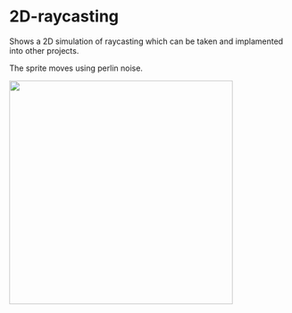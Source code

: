 # 2D-raycasting

Shows a 2D simulation of raycasting which can be taken and implamented into other projects.

The sprite moves using perlin noise.

<img src="gif/2D-raycasting.gif" width="400px">
